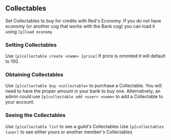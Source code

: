 ## Collectables
Set Collectables to buy for credits with Red's Economy.
If you do not have economy (or another cog that works with the Bank cog) you can load it using `[p]load economy`

### Setting Collectables
Use `[p]collectable create <name> [price]`
If price is ommited it will default to 100.

### Obtaining Collectables
Use `[p]collectable buy <collectable>` to purchase a Collectable. You will need to have the proper amount in your bank to buy one.
Alternatively, an admin could use `[p]collectable add <user> <name>` to add a Collectable to your account.

### Seeing the Collectables
Use `[p]collectable list` to see a guild's Collectables
Use `[p]collectables [user]` to see either yours or another member's Collectables